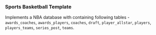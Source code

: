 ### Sports Basketball Template

Implements a NBA database with containing following tables - `awards_coaches`, `awards_players`, `coaches`, `draft`, `player_allstar`, `players`, `players_teams`, `series_post`, `teams`. 

